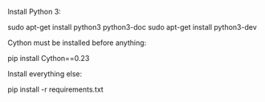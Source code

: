 Install Python 3:

sudo apt-get install python3 python3-doc
sudo apt-get install python3-dev

Cython must be installed before anything:

pip install Cython==0.23

Install everything else:

pip install -r requirements.txt
